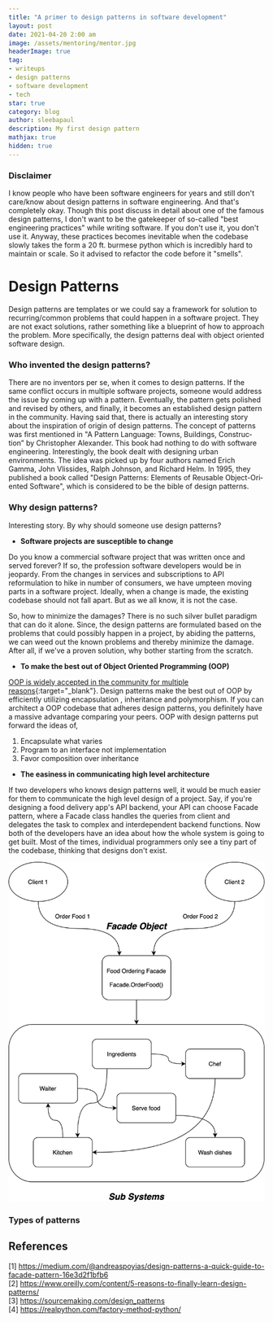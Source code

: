 ```yaml
---
title: "A primer to design patterns in software development"
layout: post
date: 2021-04-20 2:00 am
image: /assets/mentoring/mentor.jpg
headerImage: true
tag:
- writeups
- design patterns
- software development
- tech
star: true
category: blog
author: sleebapaul
description: My first design pattern
mathjax: true
hidden: true
---
```


### Disclaimer

I know people who have been software engineers for years and still don't care/know about design patterns in software engineering. And that's completely okay. Though this post discuss in detail about one of the famous design patterns, I don't want to be the gatekeeper of so-called "best engineering practices" while writing software. If you don't use it, you don't use it. Anyway, these practices becomes inevitable when the codebase slowly takes the form a 20 ft. burmese python which is incredibly hard to maintain or scale. So it advised to refactor the code before it "smells".

# Design Patterns

Design patterns are templates or we could say a framework for solution to recurring/common problems that could happen in a software project. They are not exact solutions, rather something like a blueprint of how to approach the problem. More specifically, the design patterns deal with object oriented software design.

### Who invented the design patterns?

There are no inventors per se, when it comes to design patterns. If the same conflict occurs in multiple software projects, someone would address the issue by coming up with a pattern. Eventually, the pattern gets polished and revised by others, and finally, it becomes an established design pattern in the community. Having said that, there is actually an interesting story about the inspiration of origin of design patterns. The con­cept of pat­terns was first mentioned in "A Pat­tern Lan­guage: Towns, Build­ings, Con­struc­tion” by Christo­pher Alexan­der. This book had nothing to do with software engineering. Interestingly, the book dealt with designing urban environments. The idea was picked up by four authors named Erich Gamma, John Vlis­sides, Ralph John­son, and Richard Helm. In 1995, they pub­lished a book called "Design Pat­terns: Ele­ments of Reusable Object-Ori­ent­ed Soft­ware", which is considered to be the bible of design patterns.

### Why design patterns?

Interesting story. By why should someone use design patterns?

* **Software projects are susceptible to change**

Do you know a commercial software project that was written once and served forever? If so, the profession software developers would be in jeopardy. From the changes in services and subscriptions to API reformulation to hike in number of consumers, we have umpteen moving parts in a software project. Ideally, when a change is made, the existing codebase should not fall apart. But as we all know, it is not the case.

So, how to minimize the damages? There is no such silver bullet paradigm that can do it alone. Since, the design patterns are formulated based on the problems that could possibly happen in a project, by abiding the patterns, we can weed out the known problems and thereby minimize the damage. After all, if we've a proven solution, why bother starting from the scratch.

* **To make the best out of Object Oriented Programming (OOP)**

[OOP is widely accepted in the community for multiple reasons](https://stackoverflow.blog/2020/09/02/if-everyone-hates-it-why-is-oop-still-so-widely-spread/){:target="_blank"}. Design patterns make the best out of OOP by efficiently utilizing encapsulation , inheritance and polymorphism. If you can architect a OOP codebase that adheres design patterns, you definitely have a massive advantage comparing your peers. OOP with design patterns put forward the ideas of,

1. Encapsulate what varies <br />
2. Program to an interface not implementation <br />
3. Favor composition over inheritance <br />

* **The easiness in communicating high level architecture**

If two developers who knows design patterns well, it would be much easier for them to communicate the high level design of a project. Say, if you're designing a food delivery app's API backend, your API can choose Facade pattern, where a Facade class handles the queries from client and delegates the task to complex and interdependent backend functions. Now both of the developers have an idea about how the whole system is going to get built. Most of the times, individual programmers only see a tiny part of the codebase, thinking that designs don't exist.

<p style="text-align: center">
<img src="/assets/factory_pattern/facade_pattern.png" >
</p>


### Types of patterns







## References

[1] https://medium.com/@andreaspoyias/design-patterns-a-quick-guide-to-facade-pattern-16e3d2f1bfb6 <br />
[2] https://www.oreilly.com/content/5-reasons-to-finally-learn-design-patterns/ <br />
[3] https://sourcemaking.com/design_patterns <br />
[4] https://realpython.com/factory-method-python/ <br />

